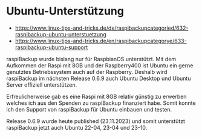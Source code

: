 # Ubuntu-Unterstützung

- <https://www.linux-tips-and-tricks.de/de/raspibackupcategoried/632-raspibackup-ubuntu-unterstuetzung>
- <https://www.linux-tips-and-tricks.de/en/raspibackupcategorye/633-raspibackup-ubuntu-support>

raspiBackup wurde bislang nur für RaspbianOS unterstützt. Mit dem Aufkommen der Raspi mit 8GB und der Raspberry400 ist Ubuntu ein gerne genutztes Betriebssystem auch auf der Raspberry. Deshalb wird raspiBackup im nächsten Release 0.6.9 auch Ubuntu Desktop und Ubuntu Server offiziell unterstützen.

Erfreulicherweise gab es eine Raspi mit 8GB relativ günstig zu erwerben welches ich aus den Spenden zu raspiBackup finanziert habe. Somit konnte ich den Support von raspiBackup für Ubuntu einbauen und testen.

Release 0.6.9 wurde heute published (23.11.2023) und somit unterstützt raspiBackup jetzt auch Ubuntu 22-04, 23-04 und 23-10.

